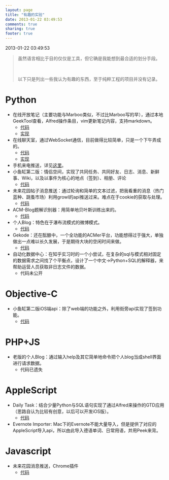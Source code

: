 ```yaml
---
layout: page
title: "有趣的实验"
date: 2013-01-22 03:49:53
comments: true
sharing: true
footer: true
---
```


2013-01-22 03:49:53
<blockquote>虽然语言相比于目的仅仅是工具，但它确是我能想到最合适的划分手段。

&nbsp;

以下只是列出一些我认为有趣的东西，至于纯粹工程的项目并没有记录。</blockquote>
<h1><strong>Python</strong></h1>
<ul>
	<li>在线开放笔记（主要功能与Marboo类似，不过比Marboo写的早），通过本地GeekTool查看，Alfred操作条目，vim更新笔记内容，支持markdown。
<ul>
	<li><a href="https://github.com/xuanhuangyiqi/open-task">代码</a></li>
	<li><a href="http://task.htedsv.com">实现</a></li>
</ul>
</li>
	<li>在线聊天室，通过WebSocket通信，目前做得比较简单，只是一个下午弄成的。
<ul>
	<li><a href="https://github.com/xuanhuangyiqi/WebChat">代码</a></li>
	<li><a href="http://chat.htedsv.com">实现</a></li>
</ul>
</li>
	<li>手机来电推送，详见<a href="http://htedsv.com/?p=22">这里</a>。</li>
	<li>小鱼缸第二版：情侣空间，实现了共同任务、共同好友、日志、消息、新鲜事、Wiki，以及以事件为核心的地点（签到）、相册、评论
<ul>
	<li><a href="https://bitbucket.org/htedsv/fishbowl">代码</a></li>
</ul>
</li>
	<li>未来花园帖子消息推送：通过轮询和简单的文本过滤，把我看重的消息（热门蓝种、跳蚤市场）利用growl的api推送过来。难点在于cookie的获取与处理。
<ul>
	<li><a href="https://gist.github.com/xuanhuangyiqi/a8948da020feae91e413">代码</a></li>
</ul>
</li>
	<li>ACM-Blog题解识别器：用简单地贝叶斯训练出来的。
<ul>
	<li><a href="https://github.com/xuanhuangyiqi/acm_blog_finder">代码</a></li>
</ul>
</li>
	<li>个人Blog：特色在于瀑布流模式的微博模式。
<ul>
	<li><a href="https://bitbucket.org/htedsv/blog">代码</a></li>
</ul>
</li>
	<li>Gekode：还在酝酿中，一个全功能的ACMer平台，功能想得过于强大，单独做出一点难以长久发展，于是期待大块的空闲时间来做。
<ul>
	<li><a href="https://github.com/xuanhuangyiqi/kode">代码</a></li>
</ul>
</li>
	<li>自动化数据中心：在知乎实习时的一个小尝试，在复杂的sql与模式相对固定的数据需求之间找了个平衡点，设计了一个中文-&gt;Python+SQL的解释器，来帮助运营人员获取非日志文件的数据。
<ul>
	<li>代码未公开</li>
</ul>
</li>
</ul>
<h1><strong>Objective-C</strong></h1>
<ul>
	<li>小鱼缸第二版iOS端api：除了web端的功能之外，利用街旁api实现了签到功能。
<ul>
	<li><a href="https://bitbucket.org/htedsv/fishbowl_ios">代码</a></li>
</ul>
</li>
</ul>
<h1><strong>PHP+JS</strong></h1>
<ul>
	<li>老版的个人Blog：通过输入help及其它简单地命令把个人blog当成shell界面进行请求数据。
<ul>
	<li>代码已遗失</li>
</ul>
</li>
</ul>
<h1><strong>AppleScript</strong></h1>
<ul>
	<li>Daily Task：结合少量Python与SQL语句实现了通过Alfred来操作的GTD应用（思路自认为比较有创意，以后可以开发iOS版）。
<ul>
	<li><a href="https://github.com/xuanhuangyiqi/WhatToDo">代码</a></li>
</ul>
</li>
	<li>Evernote Importer: Mac下的Evernote不能大量导入，但是提供了对应的AppleScript导入api，所以由此导入德语单词、日常用语，并用Peek来背。</li>
</ul>
<h1>Javascript</h1>
<ul>
	<li>未来花园消息推送，Chrome插件
<ul>
	<li><a href="https://github.com/xuanhuangyiqi/buaabt_message">代码</a></li>
</ul>
</li>
</ul>